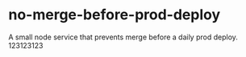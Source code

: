 # no-merge-before-prod-deploy
A small node service that prevents merge before a daily prod deploy.
123123123
